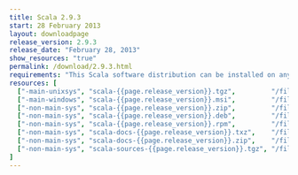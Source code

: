```yaml
---
title: Scala 2.9.3
start: 28 February 2013
layout: downloadpage
release_version: 2.9.3
release_date: "February 28, 2013"
show_resources: "true"
permalink: /download/2.9.3.html
requirements: "This Scala software distribution can be installed on any Unix-like or Windows system. It requires the Java runtime version 1.6 or later, which can be downloaded <a href='http://www.java.com/'>here</a>."
resources: [
  ["-main-unixsys", "scala-{{page.release_version}}.tgz",         "/files/archive/scala-{{page.release_version}}.tgz",         "Max OS X, Unix, Cygwin",  "25 MB"],
  ["-main-windows", "scala-{{page.release_version}}.msi",         "/files/archive/scala-{{page.release_version}}.msi",         "Windows (msi installer)", "50 MB"],
  ["-non-main-sys", "scala-{{page.release_version}}.zip",         "/files/archive/scala-{{page.release_version}}.zip",         "Windows",                 "25 MB"],
  ["-non-main-sys", "scala-{{page.release_version}}.deb",         "/files/archive/scala-{{page.release_version}}.deb",         "Debian",                  "21 MB"],
  ["-non-main-sys", "scala-{{page.release_version}}.rpm",         "/files/archive/scala-{{page.release_version}}.rpm",         "RPM package",             "21 MB"],
  ["-non-main-sys", "scala-docs-{{page.release_version}}.txz",    "/files/archive/scala-docs-{{page.release_version}}.txz",    "API docs",                "3 MB"],
  ["-non-main-sys", "scala-docs-{{page.release_version}}.zip",    "/files/archive/scala-docs-{{page.release_version}}.zip",    "API docs",                "27 MB"],
  ["-non-main-sys", "scala-sources-{{page.release_version}}.tgz", "/files/archive/scala-sources-{{page.release_version}}.tgz", "sources",                 "37 MB"]
]
---
```




